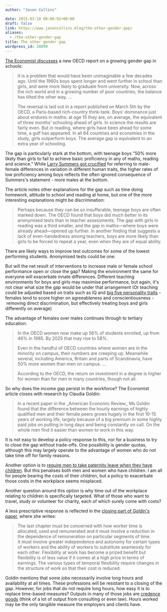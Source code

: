 ```yaml
---
author: "Jason Collins"

date: 2015-03-10 08:00:01+00:00
draft: false
link: https://www.jasoncollins.blog/the-other-gender-gap/
aliases:
  - /the-other-gender-gap
title: The other gender gap
wordpress_id: 20899
---
```


[The Economist discusses](http://www.economist.com/news/international/21645759-boys-are-being-outclassed-girls-both-school-and-university-and-gap?fsrc=scn%2Ftw%2Fte%2Fpe%2Fed%2Ftheweakersex) a new OECD report on a growing gender gap in schools:


<blockquote>It is a problem that would have been unimaginable a few decades ago. Until the 1960s boys spent longer and went further in school than girls, and were more likely to graduate from university. Now, across the rich world and in a growing number of poor countries, the balance has tilted the other way. ...

The reversal is laid out in a report published on March 5th by the OECD, a Paris-based rich-country think-tank. Boys’ dominance just about endures in maths: at age 15 they are, on average, the equivalent of three months’ schooling ahead of girls. In science the results are fairly even. But in reading, where girls have been ahead for some time, a gulf has appeared. In all 64 countries and economies in the study, girls outperform boys. The average gap is equivalent to an extra year of schooling.</blockquote>


The gap is particularly stark at the bottom, with teenage boys "50% more likely than girls to fail to achieve basic proficiency in any of maths, reading and science." While [Larry Summers got crucified](https://www.insidehighered.com/news/2005/02/18/summers2_18) for referring to male-female differences in variation in different human traits, the higher rates of low proficiency among boys reflects the often ignored consequence of Summers's statement - more males at the bottom.

The article notes other explanations for the gap such as time doing homework, attitude to school and reading at home, but one of the more interesting explanations might be discrimination:


<blockquote>Perhaps because they can be so insufferable, teenage boys are often marked down. The OECD found that boys did much better in its anonymised tests than in teacher assessments. The gap with girls in reading was a third smaller, and the gap in maths—where boys were already ahead—opened up further. In another finding that suggests a lack of even-handedness among teachers, boys are more likely than girls to be forced to repeat a year, even when they are of equal ability.</blockquote>


There are likely ways to improve test outcomes for some of the lowest performing students. Anonymised tests could be one.

But will the net result of interventions to increase male or female school performance open or close the gap? Making the environment the same for everyone will exacerbate innate differences. Different teaching environments for boys and girls may maximise performance, but again, it's not clear what size the gap would be under that arrangement (Or teaching could be adjusted based on traits such as IQ and [big five personality traits](http://en.wikipedia.org/wiki/Big_Five_personality_traits) - females tend to score higher on agreeableness and conscientiousness - removing direct discrimination, but effectively treating boys and girls differently on average)

The advantage of females over males continues through to tertiary education:


<blockquote>In the OECD women now make up 56% of students enrolled, up from 46% in 1985. By 2025 that may rise to 58%.

Even in the handful of OECD countries where women are in the minority on campus, their numbers are creeping up. Meanwhile several, including America, Britain and parts of Scandinavia, have 50% more women than men on campus. ...

According to the OECD, the return on investment in a degree is higher for women than for men in many countries, though not all.</blockquote>


So why does the income gap persist in the workforce? The Economist article closes with research by Claudia Goldin:


<blockquote>In a recent paper in the _American Economic Review_ Ms Goldin found that the difference between the hourly earnings of highly qualified men and their female peers grows hugely in the first 10-15 years of working life, largely because of a big premium in some highly paid jobs on putting in long days and being constantly on call. On the whole men find it easier than women to work in this way.</blockquote>


It is not easy to develop a policy response to this, nor for a business to try to close the gap without trade-offs. One possibility is gender quotas, although this may largely operate to the advantage of women who do not take time off for family reasons.

Another option is to [require men to take paternity leave when they have children](https://www.jasoncollins.blog/seabrights-the-war-of-the-sexes/). But this penalises both men and women who have children. I am all for people bearing the costs of their children, but a policy to exacerbate those costs in the workplace seems misplaced.

Another question around this option is why time out of the workplace relating to children is specifically targeted. What of those who want to travel, study or volunteer for charity, each of which surely come with costs?

A less prescriptive response is reflected in the [closing part of Goldin's paper](http://scholar.harvard.edu/files/goldin/files/goldin_aeapress_2014_1.pdf), where she writes:


<blockquote>The last chapter must be concerned with how worker time is allocated, used and remunerated and it must involve a reduction in the dependence of remuneration on particular segments of time. It must involve greater independence and autonomy for certain types of workers and the ability of workers to substitute seamlessly for each other. Flexibility at work has become a prized benefit but flexibility is of less value if it comes at a high price in terms of earnings. The various types of temporal flexibility require changes in the structure of work so that their cost is reduced.</blockquote>


Goldin mentions that some jobs necessarily involve long hours and availability at all times. These professions will be resistant to a closing of the gap. However, for jobs that do not require long hours, how easy it is to replace time-based measures? Outputs in many of those jobs are [credence goods](http://en.wikipedia.org/wiki/Credence_good) (think of a lot of output from consulting or even law). Hours worked may be the only tangible measure the employers and clients have.
